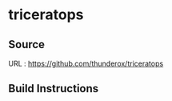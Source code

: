 # triceratops

## Source
URL : https://github.com/thunderox/triceratops

## Build Instructions
```sh
```
